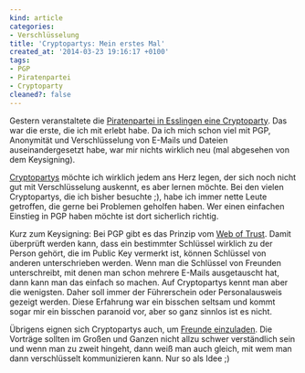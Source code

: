 ```yaml
---
kind: article
categories:
- Verschlüsselung
title: 'Cryptopartys: Mein erstes Mal'
created_at: '2014-03-23 19:16:17 +0100'
tags:
- PGP
- Piratenpartei
- Cryptoparty
cleaned?: false
---
```


Gestern veranstaltete die [Piratenpartei in Esslingen eine
Crypto­party](http://www.piratenpartei-esslingen.de/piraten-im-landkreis-esslingen-bieten-praktische-hilfe-gegen-ueberwachung/ "Wer genau hinsieht, findet mich auf einem Bild.").
Das war die erste, die ich mit erlebt habe. Da ich mich schon viel mit
PGP, Anonymität und Verschlüsselung von E-Mails und Dateien
auseinandergesetzt habe, war mir nichts wirklich neu (mal abgesehen von
dem Keysigning).

[Cryptopartys](http://kryptoparty.de "Kryptopartys, die von der Piratenpartei veranstaltet werden.")
möchte ich wirklich jedem ans Herz legen, der sich noch nicht gut mit
Verschlüsselung auskennt, es aber lernen möchte. Bei den vielen
Cryptopartys, die ich bisher besuchte ;), habe ich immer nette Leute
getroffen, die gerne bei Problemen geholfen haben. Wer einen einfachen
Einstieg in PGP haben möchte ist dort sicherlich richtig.

Kurz zum Keysigning: Bei PGP gibt es das Prinzip vom [Web of
Trust](http://www.email-nur-an-dich.de/begriffe/web-of-trust "Was macht das Web of Trust aus?").
Damit überprüft werden kann, dass ein bestimmter Schlüssel wirklich zu
der Person gehört, die im Public Key vermerkt ist, können Schlüssel von
anderen unterschrieben werden. Wenn man die Schlüssel von Freunden
unterschreibt, mit denen man schon mehrere E-Mails ausgetauscht hat,
dann kann man das einfach so machen. Auf Cryptopartys kennt man aber die
wenigsten. Daher soll immer der Führerschein oder Personal­ausweis
gezeigt werden. Diese Erfahrung war ein bisschen seltsam und kommt sogar
mir ein bisschen paranoid vor, aber so ganz sinnlos ist es nicht.

Übrigens eignen sich Cryptopartys auch, um [Freunde
einzuladen](http://plasisent.org/andere-motivieren-pgp-zu-nutzen/ "Andere motivieren PGP zu nutzen").
Die Vorträge sollten im Großen und Ganzen nicht allzu schwer
verständlich sein und wenn man zu zweit hingeht, dann weiß man auch
gleich, mit wem man dann verschlüsselt kommunizieren kann. Nur so als
Idee ;)

